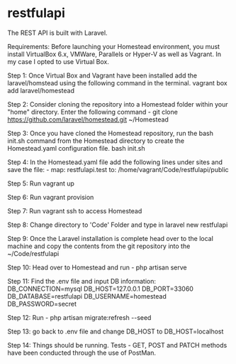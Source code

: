 # restfulapi
 
The REST API is built with Laravel.
 
Requirements: Before launching your Homestead environment, you must install VirtualBox 6.x, VMWare, Parallels or Hyper-V as well as Vagrant. In my case I opted to use Virtual Box.

Step 1:  Once Virtual Box and Vagrant have been installed add the laravel/homstead using the following command in the terminal. vagrant box add laravel/homestead

Step 2:  Consider cloning the repository into a Homestead folder within your "home" directory.  Enter the following command - git clone https://github.com/laravel/homestead.git ~/Homestead

Step 3:  Once you have cloned the Homestead repository, run the bash init.sh command from the Homestead directory to create the Homestead.yaml configuration file.  bash init.sh

Step 4:  In the Homestead.yaml file add the following lines under sites and save the file:
    - map: restfulapi.test
      to: /home/vagrant/Code/restfulapi/public
      
Step 5: Run vagrant up

Step 6: Run vagrant provision
     
Step 7: Run vagrant ssh to access Homestead

Step 8: Change directory to 'Code' Folder and type in laravel new restfulapi

Step 9: Once the Laravel installation is complete head over to the local machine and copy the contents from the git repository into the ~/Code/restfulapi

Step 10: Head over to Homestead and run - php artisan serve

Step 11: Find the .env file and input DB information:
DB_CONNECTION=mysql
DB_HOST=127.0.0.1
DB_PORT=33060
DB_DATABASE=restfulapi
DB_USERNAME=homestead
DB_PASSWORD=secret

Step 12: Run - php artisan migrate:refresh --seed

Step 13: go back to .env file and change DB_HOST to DB_HOST=localhost

Step 14: Things should be running.  Tests - GET, POST and PATCH methods have been conducted through the use of PostMan.



